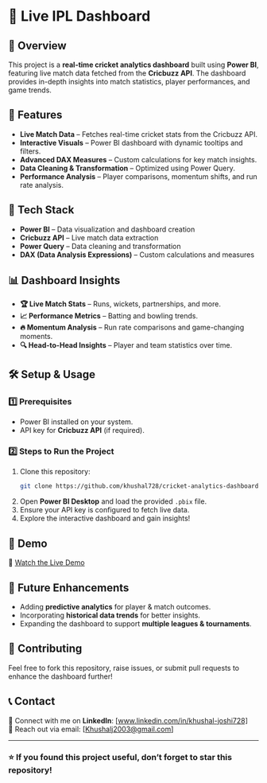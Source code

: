 # 🏏 Live IPL Dashboard

## 📌 Overview
This project is a **real-time cricket analytics dashboard** built using **Power BI**, featuring live match data fetched from the **Cricbuzz API**. The dashboard provides in-depth insights into match statistics, player performances, and game trends.

## 🚀 Features
- **Live Match Data** – Fetches real-time cricket stats from the Cricbuzz API.
- **Interactive Visuals** – Power BI dashboard with dynamic tooltips and filters.
- **Advanced DAX Measures** – Custom calculations for key match insights.
- **Data Cleaning & Transformation** – Optimized using Power Query.
- **Performance Analysis** – Player comparisons, momentum shifts, and run rate analysis.

## 🔧 Tech Stack
- **Power BI** – Data visualization and dashboard creation
- **Cricbuzz API** – Live match data extraction
- **Power Query** – Data cleaning and transformation
- **DAX (Data Analysis Expressions)** – Custom calculations and measures

## 📊 Dashboard Insights
- **🏆 Live Match Stats** – Runs, wickets, partnerships, and more.
- **📈 Performance Metrics** – Batting and bowling trends.
- **🔥 Momentum Analysis** – Run rate comparisons and game-changing moments.
- **🔍 Head-to-Head Insights** – Player and team statistics over time.

## 🛠️ Setup & Usage
### 1️⃣ Prerequisites
- Power BI installed on your system.
- API key for **Cricbuzz API** (if required).

### 2️⃣ Steps to Run the Project
1. Clone this repository:
   ```sh
   git clone https://github.com/khushal728/cricket-analytics-dashboard.git
   ```
2. Open **Power BI Desktop** and load the provided `.pbix` file.
3. Ensure your API key is configured to fetch live data.
4. Explore the interactive dashboard and gain insights!

## 🎥 Demo
🎥 [Watch the Live Demo](https://user-images.githubusercontent.com/your-video-link.mp4)


## 📌 Future Enhancements
- Adding **predictive analytics** for player & match outcomes.
- Incorporating **historical data trends** for better insights.
- Expanding the dashboard to support **multiple leagues & tournaments**.

## 📩 Contributing
Feel free to fork this repository, raise issues, or submit pull requests to enhance the dashboard further!

## 📞 Contact
🔗 Connect with me on **LinkedIn**: [www.linkedin.com/in/khushal-joshi728]  
📧 Reach out via email: [Khushalj2003@gmail.com]

---

### ⭐ If you found this project useful, don’t forget to **star** this repository!
